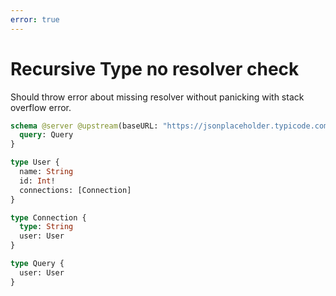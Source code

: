 ```yaml
---
error: true
---
```


# Recursive Type no resolver check

Should throw error about missing resolver without panicking with stack overflow error.

```graphql @config
schema @server @upstream(baseURL: "https://jsonplaceholder.typicode.com") {
  query: Query
}

type User {
  name: String
  id: Int!
  connections: [Connection]
}

type Connection {
  type: String
  user: User
}

type Query {
  user: User
}
```
